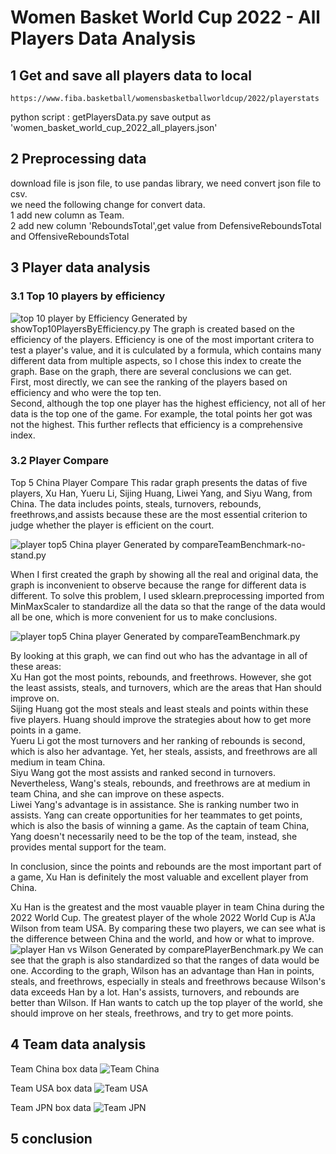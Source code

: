 # Women Basket World Cup 2022 - All Players Data Analysis

## 1 Get and save all players data to local
    https://www.fiba.basketball/womensbasketballworldcup/2022/playerstats
  python script : getPlayersData.py save output as 'women_basket_world_cup_2022_all_players.json'  


## 2 Preprocessing data
   download file is json file, to use pandas library, we need convert json file to csv.\
   we need the following change for convert data.\
   1 add new column as Team.\
   2 add new column 'ReboundsTotal',get value from DefensiveReboundsTotal and OffensiveReboundsTotal

## 3 Player data analysis
### 3.1 Top 10 players by efficiency 
![top 10 player by Efficiency](chart/top10playerByEfficiency.svg)
Generated by showTop10PlayersByEfficiency.py
The graph is created based on the efficiency of the players. Efficiency is one of the most important critera to 
test a player's value, and it is culculated by a formula, which contains many different data from multiple aspects, 
so I chose this index to create the graph. Base on the graph, there are several conclusions we can get.\
First, most directly, we can see the ranking of the players based on efficiency and who were the top ten. \
Second, although the top one player has the highest efficiency, not all of her data is the top one of the game. For example, 
the total points her got was not the highest. This further reflects that efficiency is a comprehensive index.


### 3.2 Player Compare 
Top 5 China Player Compare
This radar graph presents the datas of five players, Xu Han, Yueru Li, Sijing Huang, Liwei Yang, and Siyu Wang, from China.
The data includes points, steals, turnovers, rebounds, freethrows,and assists because these are the most essential 
criterion to judge whether the player is efficient on the court. 

![player top5 China player](chart/chinaPlayerBenchmarkTop5-no-stand.svg)
Generated by compareTeamBenchmark-no-stand.py

When I first created the graph by showing all the real and original data, the graph is inconvenient to observe 
because the range for different data is different. To solve this problem, I used sklearn.preprocessing imported from
MinMaxScaler to standardize all the data so that the range of the data would all be one, which is more convenient for us
to make conclusions.

![player top5 China player](chart/chinaPlayerBenchmarkTop5.svg)
Generated by compareTeamBenchmark.py

By looking at this graph, we can find out who has the advantage in all of these areas: \
Xu Han got the most points, rebounds, and freethrows. However, she got the least assists, steals, and turnovers, which are
the areas that Han should improve on.\
Sijing Huang got the most steals and least steals and points within these five players. Huang should improve the strategies 
about how to get more points in a game.\
Yueru Li got the most turnovers and her ranking of rebounds is second, which is also her advantage. Yet, her steals,
assists, and freethrows are all medium in team China.\
Siyu Wang got the most assists and ranked second in turnovers. Nevertheless, Wang's steals, rebounds, and freethrows
are at medium in team China, and she can improve on these aspects.\
Liwei Yang's advantage is in assistance. She is ranking number two in assists. Yang can create opportunities for her
teammates to get points, which is also the basis of winning a game. As the captain of team China, Yang doesn't necessarily
need to be the top of the team, instead, she provides mental support for the team.

In conclusion, since the points and rebounds are the most important part of a game, Xu Han is definitely the most 
valuable and excellent player from China.


Xu Han is the greatest and the most vauable player in team China during the 2022 World Cup. The greatest player of the
whole 2022 World Cup is A'Ja Wilson from team USA. By comparing these two players, we can see what is the difference
between China and the world, and how or what to improve.
![player Han vs Wilson](chart/playerBenchmarkHanVsWilson.svg)
Generated by comparePlayerBenchmark.py
We can see that the graph is also standardized so that the ranges of data would be one.
According to the graph, Wilson has an advantage than Han in points, steals, and freethrows, especially in steals and 
freethrows because Wilson's data exceeds Han by a lot. Han's assists, turnovers, and rebounds are better than Wilson.
If Han wants to catch up the top player of the world, she should improve on her steals, freethrows, and try to get more 
points.


## 4 Team data analysis
Team China box data
![Team China](chart/teamCHNBenchmark.svg)

Team USA box data
![Team USA](chart/teamUSABenchmark.svg)

Team JPN box data
![Team JPN](chart/teamJPNBenchmark.svg)

## 5 conclusion

